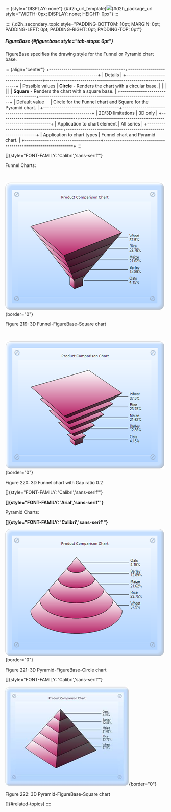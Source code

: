 ::: {style="DISPLAY: none"}
[](ms-xhelp:///?Id=d2h_url_template){#d2h_url_template}![](!package_url!){#d2h_package_url style="WIDTH: 0px; DISPLAY: none; HEIGHT: 0px"}
:::

:::: {.d2h_secondary_topic style="PADDING-BOTTOM: 10pt; MARGIN: 0pt; PADDING-LEFT: 0pt; PADDING-RIGHT: 0pt; PADDING-TOP: 0pt"}
##### FigureBase {#figurebase style="tab-stops: 0pt"}

FigureBase specifies the drawing style for the Funnel or Pyramid chart base.

::: {align="center"}
+-------------------------------------+---------------------------------------------------------------+
| Details                                                                                             |
+-------------------------------------+---------------------------------------------------------------+
| Possible values                     | **Circle** - Renders the chart with a circular base.          |
|                                     |                                                               |
|                                     | **Square** - Renders the chart with a square base.            |
+-------------------------------------+---------------------------------------------------------------+
| Default value                       | Circle for the Funnel chart and Square for the Pyramid chart. |
+-------------------------------------+---------------------------------------------------------------+
| 2D/3D limitations                   | 3D only                                                       |
+-------------------------------------+---------------------------------------------------------------+
| Application to chart element        | All series                                                    |
+-------------------------------------+---------------------------------------------------------------+
| Application to chart types          | Funnel chart and Pyramid chart.                               |
+-------------------------------------+---------------------------------------------------------------+
:::

[]{style="FONT-FAMILY: 'Calibri','sans-serif'"} 

Funnel Charts:

 

![](ImagesExt/image69_93.png){border="0"}

Figure 219: 3D Funnel-FigureBase-Square chart

 

![](ImagesExt/image69_94.png){border="0"}

Figure 220: 3D Funnel chart with Gap ratio 0.2

[]{style="FONT-FAMILY: 'Calibri','sans-serif'"} 

**[]{style="FONT-FAMILY: 'Arial','sans-serif'"}** 

Pyramid Charts:

**[]{style="FONT-FAMILY: 'Calibri','sans-serif'"}** 

![](ImagesExt/image69_96.png){border="0"}

Figure 221: 3D Pyramid-FigureBase-Circle chart

[]{style="FONT-FAMILY: 'Calibri','sans-serif'"} 

![](ImagesExt/image69_158.jpg){border="0"}

Figure 222: 3D Pyramid-FigureBase-Square chart

[]{#related-topics}
::::
